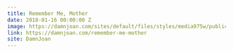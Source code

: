 ```yaml
---
title: Remember Me, Mother
date: 2018-01-16 00:00:00 Z
image: https://damnjoan.com/sites/default/files/styles/media975w/public/2018-01/011218remembermemotherheader.jpg
link: https://damnjoan.com/remember-me-mother
site: DamnJoan
---
```


